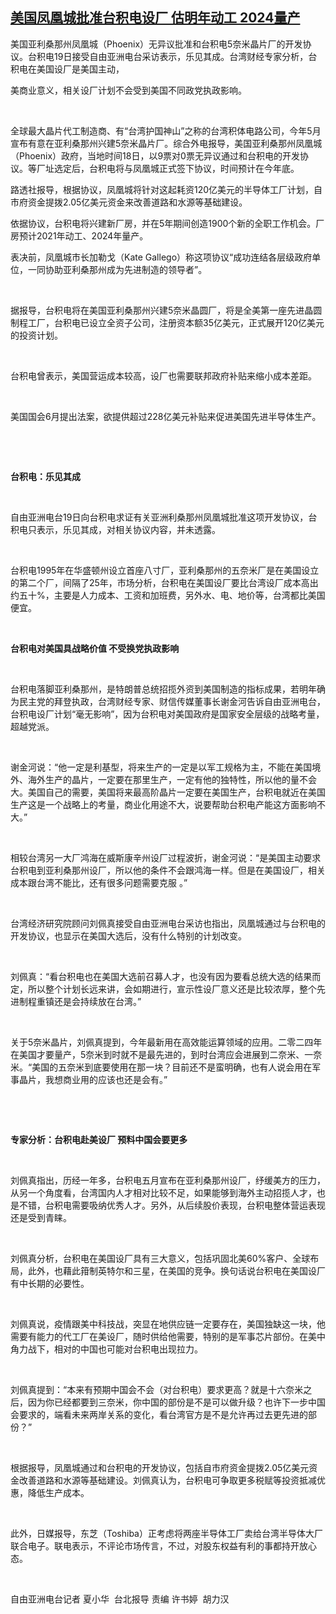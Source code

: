 <!--1605779444000-->
[美国凤凰城批准台积电设厂   估明年动工 2024量产](https://www.rfa.org/mandarin/yataibaodao/gangtai/GF1-11192020045036.html)
------

<p>美国亚利桑那州凤凰城（Phoenix）无异议批准和台积电5奈米晶片厂的开发协议。台积电19日接受自由亚洲电台采访表示，乐见其成。台湾财经专家分析，台积电在美国设厂是美国主动，</p><p>美商业意义，相关设厂计划不会受到美国不同政党执政影响。</p><p> </p><p><span>全球最大晶片代工制造商、有“台湾护国神山”之称的台湾积体电路公司，今年5月宣布有意在亚利桑那州兴建5奈米晶片厂。综合外电报导，美国亚利桑那州凤凰城（Phoenix）政府，当地时间18日，以9票对0票无异议通过和台积电的开发协议。等厂址选定后，台积电将与凤凰城正式签下协议，时间预计在今年底。</span></p><p><span>路透社报导，根据协议，凤凰城将针对这起耗资120亿美元的半导体工厂计划，自市府资金提拨2.05亿美元资金来改善道路和水源等基础建设。</span></p><p><span>依据协议，台积电将兴建新厂房，并在5年期间创造1900个新的全职工作机会。厂房预计2021年动工、2024年量产。</span></p><p><span>表决前，凤凰城市长加勒戈（Kate Gallego）称这项协议“成功连结各层级政府单位，一同协助亚利桑那州成为先进制造的领导者”。</span></p><p> </p><p>据报导，台积电将在美国亚利桑那州兴建5奈米晶圆厂，将是全美第一座先进晶圆制程工厂，台积电已设立全资子公司，注册资本额35亿美元，正式展开120亿美元的投资计划。</p><p> </p><p>台积电曾表示，美国营运成本较高，设厂也需要联邦政府补贴来缩小成本差距。</p><p> </p><p>美国国会6月提出法案，欲提供超过228亿美元补贴来促进美国先进半导体生产。</p><p> </p><p> </p><p><b>台积电：乐见其成</b><b></b></p><p> </p><p>自由亚洲电台19日向台积电求证有关亚洲利桑那州凤凰城批准这项开发协议，台积电只表示，乐见其成，对相关协议内容，并未透露。</p><p> </p><p>台积电1995年在华盛顿州设立首座八寸厂，亚利桑那州的五奈米厂是在美国设立的第二个厂，间隔了25年，市场分析，台积电在美国设厂要比台湾设厂成本高出约五十%，主要是人力成本、工资和加班费，另外水、电、地价等，台湾都比美国便宜。</p><p> </p><p><b>台积电对美国具战略价值</b><b> </b><b>不受换党执政影响</b><b></b></p><p> </p><p>台积电落脚亚利桑那州，是特朗普总统招揽外资到美国制造的指标成果，若明年确为民主党的拜登执政，台湾财经专家、财信传媒董事长谢金河告诉自由亚洲电台，台积电设厂计划“毫无影响”，因为台积电对美国政府是国家安全层级的战略考量，超越党派。</p><p> </p><p>谢金河说：“他一定是利基型，将来生产的一定是以军工规格为主，不能在美国境外、海外生产的晶片，一定要在那里生产，一定有他的独特性，所以他的量不会大。美国自己的需要，美国将来最高阶晶片一定要在美国生产，台积电就近在美国生产这是一个战略上的考量，商业化用途不大，说要帮助台积电产能这方面影响不大。”</p><p> </p><p>相较台湾另一大厂鸿海在威斯康辛州设厂过程波折，谢金河说：“是美国主动要求台积电到亚利桑那州设厂，所以他的条件不会跟鸿海一样。但是在美国设厂，相关成本跟台湾不能比，还有很多问题需要克服 。”</p><p> </p><p>台湾经济研究院顾问刘佩真接受自由亚洲电台采访也指出，凤凰城通过与台积电的开发协议，也显示在美国大选后，没有什么特别的计划改变。</p><p> </p><p>刘佩真：“看台积电也在美国大选前召募人才，也没有因为要看总统大选的结果而定，所以整个计划长远来讲，会如期进行，宣示性设厂意义还是比较浓厚，整个先进制程重镇还是会持续放在台湾。”</p><p> </p><p>关于5奈米晶片，刘佩真提到，今年最新用在高效能运算领域的应用。二零二四年在美国才要量产，5奈米到时就不是最先进的，到时台湾应会进展到二奈米、一奈米。“美国的五奈米到底要使用在那一块？目前还不是蛮明确，也有人说会用在军事晶片，我想商业用的应该也还是会有。”</p><p> </p><p> </p><p><b>专家分析：台积电赴美设厂</b><b> </b><b>预料中国会要更多</b><b></b></p><p> </p><p>刘佩真指出，历经一年多，台积电五月宣布在亚利桑那州设厂，纾缓美方的压力，从另一个角度看，台湾国内人才相对比较不足，如果能够到海外主动招揽人才，也是不错，台积电需要吸纳优秀人才。另外，从后续股价表现，台积电整体营运表现还是受到青睐。</p><p> </p><p>刘佩真分析，台积电在美国设厂具有三大意义，包括巩固北美60%客户、全球布局，此外，也藉此箝制英特尔和三星，在美国的竞争。换句话说台积电在美国设厂有中长期的必要性。</p><p> </p><p>刘佩真说，疫情跟美中科技战，突显在地供应链一定要存在，美国独缺这一块，他需要有能力的代工厂在美设厂，随时供给他需要，特别的是军事芯片部份。在美中角力战下，相对的中国也可能对台积电出现拉力。</p><p> </p><p>刘佩真提到：“本来有预期中国会不会（对台积电）要求更高？就是十六奈米之后，因为你已经都要到三奈米，你中国的部份是不是可以做升级？也许下一步中国会要求的，端看未来两岸关系的变化，看台湾官方是不是允许再过去更先进的部份？”</p><p> </p><p>根据报导，凤凰城通过和台积电的开发协议，包括自市府资金提拨2.05亿美元资金改善道路和水源等基础建设。刘佩真认为，台积电可争取更多税赋等投资抵减优惠，降低生产成本。</p><p> </p><p>此外，日媒报导，东芝（Toshiba）正考虑将两座半导体工厂卖给台湾半导体大厂联合电子。联电表示，不评论市场传言，不过，对股东权益有利的事都持开放心态。</p><p> </p><p>自由亚洲电台记者 夏小华  台北报导 责编 许书婷  胡力汉</p>
